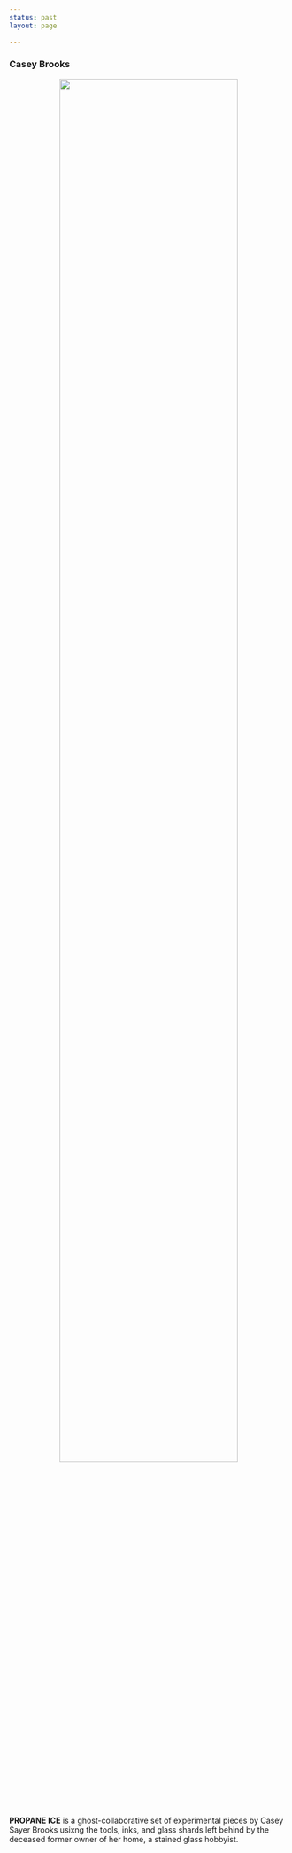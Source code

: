 ```yaml
---
status: past
layout: page

---
```


### Casey Brooks

<center> <img src="{{site.baseurl}}/assets/images/PropaneIce.jpg" width="80%"> </center>

**PROPANE ICE** is a ghost-collaborative set of experimental pieces by Casey Sayer Brooks usixng the tools, inks, and glass shards left behind by the deceased former owner of her home, a stained glass hobbyist. 
